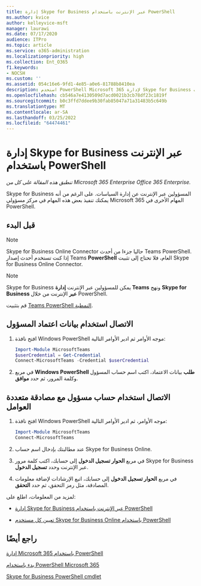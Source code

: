 ```yaml
---
title: إدارة Skype for Business عبر الإنترنت باستخدام PowerShell
ms.author: kvice
author: kelleyvice-msft
manager: laurawi
ms.date: 07/17/2020
audience: ITPro
ms.topic: article
ms.service: o365-administration
ms.localizationpriority: high
ms.collection: Ent_O365
f1.keywords:
- NOCSH
ms.custom: ''
ms.assetid: 054c16e6-9fd1-4e85-a0e6-81788b8410ea
description: استخدم PowerShell Microsoft 365 لإدارة Skype for Business الإنترنت ونهج كل مستخدم وإعدادات الاجتماعات.
ms.openlocfilehash: cb546a7e4130509d7acd0021b3cb78df23c1819f
ms.sourcegitcommit: b0c3ffd7ddee9b30fab85047a71a31483b5c649b
ms.translationtype: MT
ms.contentlocale: ar-SA
ms.lasthandoff: 03/25/2022
ms.locfileid: "64474461"
---
```

# <a name="manage-skype-for-business-online-with-powershell"></a>إدارة Skype for Business عبر الإنترنت باستخدام PowerShell

*تنطبق هذه المقالة على كل من Microsoft 365 Enterprise Office 365 Enterprise.*

Skype for Business المسؤولين عبر الإنترنت عن إدارة السياسات. على الرغم من أنه يمكنك تنفيذ بعض هذه المهام في مركز مسؤولي Microsoft 365 المهام الأخرى في PowerShell.

## <a name="before-you-start"></a>قبل البدء

> [!NOTE]
> Skype for Business Online Connector حاليا جزءا من أحدث Teams PowerShell. إذا كنت تستخدم أحدث إصدار Teams **PowerShell** العام، فلا تحتاج إلى تثبيت Skype for Business Online Connector.

> [!NOTE]
> Skype for Business يمكن للمسؤولين عبر الإنترنت **إدارة Teams** ونهج **Skype for Business عبر** الإنترنت من خلال PowerShell.

قم بتثبيت [Teams PowerShell النمطية](/microsoftteams/teams-powershell-install).

## <a name="connect-using-admin-credentials"></a>الاتصال استخدام بيانات اعتماد المسؤول

1. افتح نافذة Windows PowerShell موجه الأوامر ثم ادير الأوامر التالية:

   ```powershell
   Import-Module MicrosoftTeams
   $userCredential = Get-Credential
   Connect-MicrosoftTeams -Credential $userCredential
   ```

2. في مربع **Windows PowerShell طلب** بيانات الاعتماد، اكتب اسم حساب المسؤول وكلمة المرور، ثم حدد **موافق**.

## <a name="connect-using-an-admin-account-with-multi-factor-authentication"></a>الاتصال استخدام حساب مسؤول مع مصادقة متعددة العوامل

1. افتح نافذة Windows PowerShell موجه الأوامر، ثم ادير الأوامر التالية:

   ```powershell
   Import-Module MicrosoftTeams
   Connect-MicrosoftTeams
   ```

2. عند مطالبتك بإدخال اسم حساب Skype for Business Online.

3. في مربع **الحوار تسجيل الدخول** إلى حسابك، اكتب كلمة مرور Skype for Business عبر الإنترنت وحدد **تسجيل الدخول**.

4. في مربع **الحوار تسجيل الدخول** إلى حسابك، اتبع الإرشادات لإضافة معلومات المصادقة، مثل رمز التحقق، ثم حدد **التحقق**.

لمزيد من المعلومات، اطلع على:

- [إدارة Skype for Business عبر الإنترنت باستخدام PowerShell](manage-skype-for-business-online-policies-with-microsoft-365-powershell.md)

- [تعيين كل مستخدم Skype for Business Online باستخدام PowerShell](assign-per-user-skype-for-business-online-policies-with-microsoft-365-powershell.md)

## <a name="see-also"></a>راجع أيضًا

[إدارة Microsoft 365 باستخدام PowerShell](manage-microsoft-365-with-microsoft-365-powershell.md)

[بدء باستخدام PowerShell Microsoft 365](getting-started-with-microsoft-365-powershell.md)

[Skype for Business PowerShell cmdlet](/powershell/module/skype/)
